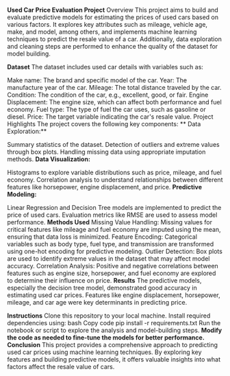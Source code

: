 **Used Car Price Evaluation Project**
Overview
This project aims to build and evaluate predictive models for estimating the prices of used cars based on various factors. It explores key attributes such as mileage, vehicle age, make, and model, among others, and implements machine learning techniques to predict the resale value of a car. Additionally, data exploration and cleaning steps are performed to enhance the quality of the dataset for model building.

**Dataset**
The dataset includes used car details with variables such as:

Make name: The brand and specific model of the car.
Year: The manufacture year of the car.
Mileage: The total distance traveled by the car.
Condition: The condition of the car, e.g., excellent, good, or fair.
Engine Displacement: The engine size, which can affect both performance and fuel economy.
Fuel type: The type of fuel the car uses, such as gasoline or diesel.
Price: The target variable indicating the car's resale value.
Project Highlights
The project covers the following key components:
**
Data Exploration:**

Summary statistics of the dataset.
Detection of outliers and extreme values through box plots.
Handling missing data using appropriate imputation methods.
**Data Visualization:**

Histograms to explore variable distributions such as price, mileage, and fuel economy.
Correlation analysis to understand relationships between different features like horsepower, engine displacement, and price.
**Predictive Modeling:**

Linear Regression and Decision Tree models are implemented to predict the price of used cars.
Evaluation metrics like RMSE are used to assess model performance.
**Methods Used**
Missing Value Handling: Missing values for critical features like mileage and fuel economy are imputed using the mean, ensuring that data loss is minimized.
Feature Encoding: Categorical variables such as body type, fuel type, and transmission are transformed using one-hot encoding for predictive modeling.
Outlier Detection: Box plots are used to identify extreme values in the dataset that may affect model accuracy.
Correlation Analysis: Positive and negative correlations between features such as engine size, horsepower, and fuel economy are explored to determine their influence on price.
**Results**
The predictive models, especially the decision tree model, demonstrated good accuracy in estimating used car prices. Features like engine displacement, horsepower, mileage, and car age were key determinants in predicting price.

**Instructions**
Clone this repository to your local machine.
Install required dependencies using:
bash
Copy code
pip install -r requirements.txt
Run the notebook or script to explore the analysis and model-building steps.
**Modify the code as needed to fine-tune the models for better performance.
Conclusion**
This project provides a comprehensive approach to predicting used car prices using machine learning techniques. By exploring key features and building predictive models, it offers valuable insights into what factors affect the resale value of cars.
